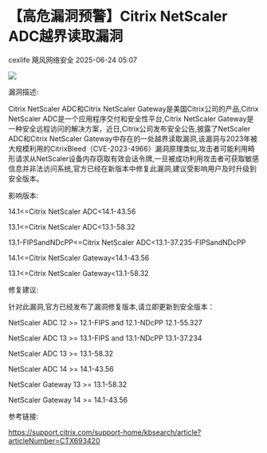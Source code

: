 #  【高危漏洞预警】Citrix NetScaler ADC越界读取漏洞  
cexlife  飓风网络安全   2025-06-24 05:07  
  
![](https://mmbiz.qpic.cn/mmbiz_png/ibhQpAia4xu00Um94S0fA3hKOSSz2ctOSoXHq9CCOF925GgKlWj071OibugsGrgiczLtxzvpYqFiaO55nCBKZSPq0GA/640?wx_fmt=png&from=appmsg "")  
  
漏洞描述:  
  
Citrix NetScaler ADC和Citrix NetScaler Gateway是美国Citrix公司的产品,Citrix NetScaler ADC是一个应用程序交付和安全性平台,Citrix NetScaler Gateway是一种安全远程访问的解决方案，近日,Citrix公司发布安全公告,披露了NetScaler ADC和Citrix NetScaler Gateway中存在的一处越界读取漏洞,该漏洞与2023年被大规模利用的CitrixBleed（CVE-2023-4966）漏洞原理类似,攻击者可能利用畸形请求从NetScaler设备内存窃取有效会话令牌,一旦被成功利用攻击者可获取敏感信息并非法访问系统,官方已经在新版本中修复此漏洞,建议受影响用户及时升级到安全版本。  
  
影响版本:  
  
14.1<=Citrix NetScaler ADC<14.1-43.56  
  
13.1<=Citrix NetScaler ADC<13.1-58.32  
  
13.1-FIPSandNDcPP<=Citrix NetScaler ADC<13.1-37.235-FIPSandNDcPP  
  
14.1<=Citrix NetScaler Gateway<14.1-43.56  
  
13.1<=Citrix NetScaler Gateway<13.1-58.32  
  
修复建议:  
  
针对此漏洞,官方已经发布了漏洞修复版本,请立即更新到安全版本：  
  
NetScaler ADC 12 >= 12.1-FIPS and 12.1-NDcPP 12.1-55.327  
  
NetScaler ADC 13 >= 13.1-FIPS and 13.1-NDcPP 13.1-37.234  
  
NetScaler ADC 13 >= 13.1-58.32  
  
NetScaler ADC 14 >= 14.1-43.56  
  
NetScaler Gateway 13 >= 13.1-58.32  
  
NetScaler Gateway 14 >= 14.1-43.56  
  
参考链接:  
  
https://support.citrix.com/support-home/kbsearch/article?articleNumber=CTX693420  
  
  
  
